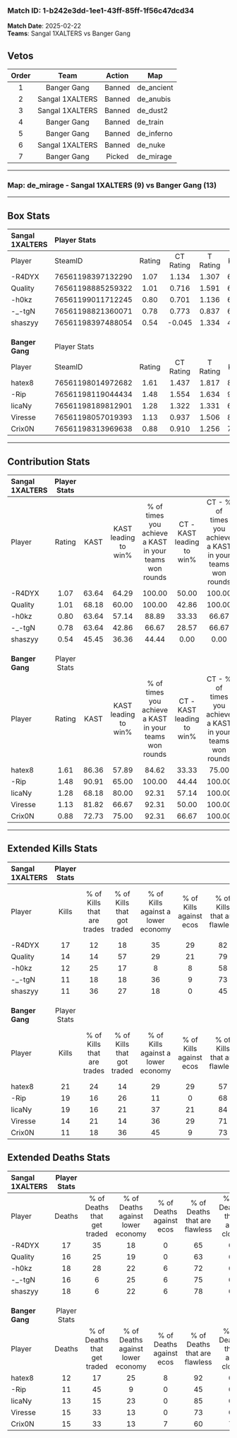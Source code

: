 ### Match ID: 1-b242e3dd-1ee1-43ff-85ff-1f56c47dcd34  
**Match Date**: 2025-02-22  
**Teams**: Sangal 1XALTERS vs Banger Gang  

## Vetos  

| Order | Team | Action | Map |
| :---: | :--: | :----: | --- |
| 1 | Banger Gang | Banned | de_ancient |
| 2 | Sangal 1XALTERS | Banned | de_anubis |
| 3 | Sangal 1XALTERS | Banned | de_dust2 |
| 4 | Banger Gang | Banned | de_train |
| 5 | Banger Gang | Banned | de_inferno |
| 6 | Sangal 1XALTERS | Banned | de_nuke |
| 7 | Banger Gang | Picked | de_mirage |

---  

### **Map**: de_mirage - Sangal 1XALTERS (9) vs Banger Gang (13)  
---  

## Box Stats  

| **Sangal 1XALTERS** | Player Stats      |        |           |          |       |       |       |         |        |      |     |
| :- | :- | :-: | :-: | :-: | :-: | :-: | :-: | :-: | :-: | :-: | :-: |
| Player              | SteamID           | Rating | CT Rating | T Rating | KAST  |  ADR  | Kills | Assists | Deaths | K/D  | HS% |
| -R4DYX              | 76561198397132290 |  1.07  |   1.134   |  1.307   | 63.64 | 82.9  |  17   |    4    |   17   | 1.00 | 64  |
| Quality             | 76561198885259322 |  1.01  |   0.716   |  1.591   | 68.18 | 82.8  |  14   |    6    |   16   | 0.88 | 71  |
| -h0kz               | 76561199011712245 |  0.80  |   0.701   |  1.136   | 63.64 | 69.4  |  12   |    4    |   18   | 0.67 | 50  |
| -_-tgN              | 76561198821360071 |  0.78  |   0.773   |  0.837   | 63.64 | 59.2  |  11   |    4    |   16   | 0.69 | 45  |
| shaszyy             | 76561198397488054 |  0.54  |  -0.045   |  1.334   | 45.45 | 45.1  |  11   |    1    |   18   | 0.61 | 36  |
|                     |                   |        |           |          |       |       |       |         |        |      |     |
|                     |                   |        |           |          |       |       |       |         |        |      |     |
|                     |                   |        |           |          |       |       |       |         |        |      |     |
| **Banger Gang**     | Player Stats      |        |           |          |       |       |       |         |        |      |     |
| Player              | SteamID           | Rating | CT Rating | T Rating | KAST  |  ADR  | Kills | Assists | Deaths | K/D  | HS% |
| hatex8              | 76561198014972682 |  1.61  |   1.437   |  1.817   | 86.36 | 111.9 |  21   |    6    |   12   | 1.75 | 33  |
| -Rip                | 76561198119044434 |  1.48  |   1.554   |  1.634   | 90.91 | 79.2  |  19   |    4    |   11   | 1.73 | 84  |
| licaNy              | 76561198189812901 |  1.28  |   1.322   |  1.331   | 68.18 | 79.9  |  19   |    7    |   13   | 1.46 | 47  |
| Viresse             | 76561198057019393 |  1.13  |   0.937   |  1.506   | 81.82 | 73.6  |  14   |   10    |   15   | 0.93 | 71  |
| Crix0N              | 76561198313969638 |  0.88  |   0.910   |  1.256   | 72.73 | 63.8  |  11   |    4    |   15   | 0.73 | 90  |
---  

## Contribution Stats  

| **Sangal 1XALTERS** | Player Stats |       |                      |                                                        |                           |                                                             |                          |                                                            |
| :- | :-: | :-: | :-: | :-: | :-: | :-: | :-: | :-: |
| Player              |    Rating    | KAST  | KAST leading to win% | % of times you achieve a KAST in your teams won rounds | CT - KAST leading to win% | CT - % of times you achieve a KAST in your teams won rounds | T - KAST leading to win% | T - % of times you achieve a KAST in your teams won rounds |
| -R4DYX              |     1.07     | 63.64 |        64.29         |                         100.00                         |           50.00           |                           100.00                            |          75.00           |                           100.00                           |
| Quality             |     1.01     | 68.18 |        60.00         |                         100.00                         |           42.86           |                           100.00                            |          75.00           |                           100.00                           |
| -h0kz               |     0.80     | 63.64 |        57.14         |                         88.89                          |           33.33           |                            66.67                            |          75.00           |                           100.00                           |
| -_-tgN              |     0.78     | 63.64 |        42.86         |                         66.67                          |           28.57           |                            66.67                            |          57.14           |                           66.67                            |
| shaszyy             |     0.54     | 45.45 |        36.36         |                         44.44                          |           0.00            |                            0.00                             |          50.00           |                           66.67                            |
|                     |              |       |                      |                                                        |                           |                                                             |                          |                                                            |
|                     |              |       |                      |                                                        |                           |                                                             |                          |                                                            |
|                     |              |       |                      |                                                        |                           |                                                             |                          |                                                            |
| **Banger Gang**     | Player Stats |       |                      |                                                        |                           |                                                             |                          |                                                            |
| Player              |    Rating    | KAST  | KAST leading to win% | % of times you achieve a KAST in your teams won rounds | CT - KAST leading to win% | CT - % of times you achieve a KAST in your teams won rounds | T - KAST leading to win% | T - % of times you achieve a KAST in your teams won rounds |
| hatex8              |     1.61     | 86.36 |        57.89         |                         84.62                          |           33.33           |                            75.00                            |          80.00           |                           88.89                            |
| -Rip                |     1.48     | 90.91 |        65.00         |                         100.00                         |           44.44           |                           100.00                            |          81.82           |                           100.00                           |
| licaNy              |     1.28     | 68.18 |        80.00         |                         92.31                          |           57.14           |                           100.00                            |          100.00          |                           88.89                            |
| Viresse             |     1.13     | 81.82 |        66.67         |                         92.31                          |           50.00           |                           100.00                            |          80.00           |                           88.89                            |
| Crix0N              |     0.88     | 72.73 |        75.00         |                         92.31                          |           66.67           |                           100.00                            |          80.00           |                           88.89                            |
---  

## Extended Kills Stats  

| **Sangal 1XALTERS** | Player Stats |                            |                            |                                    |                         |                              |                                 |                                       |                    |           |
| :- | :-: | :-: | :-: | :-: | :-: | :-: | :-: | :-: | :-: | :-: |
| Player              |    Kills     | % of Kills that are trades | % of Kills that got traded | % of Kills against a lower economy | % of Kills against ecos | % of Kills that are flawless | % of Kills that are close duels | % of Kills that are assisted by flash | Pistol Round Kills | AWP Kills |
| -R4DYX              |      17      |             12             |             18             |                 35                 |           29            |              82              |                0                |                   0                   |         0          |     0     |
| Quality             |      14      |             14             |             57             |                 29                 |           21            |              79              |                0                |                   0                   |         0          |     3     |
| -h0kz               |      12      |             25             |             17             |                 8                  |            8            |              58              |                8                |                   8                   |         0          |     0     |
| -_-tgN              |      11      |             18             |             18             |                 36                 |            9            |              73              |                0                |                   0                   |         0          |     0     |
| shaszyy             |      11      |             36             |             27             |                 18                 |            0            |              45              |                0                |                   0                   |         0          |     4     |
|                     |              |                            |                            |                                    |                         |                              |                                 |                                       |                    |           |
|                     |              |                            |                            |                                    |                         |                              |                                 |                                       |                    |           |
|                     |              |                            |                            |                                    |                         |                              |                                 |                                       |                    |           |
| **Banger Gang**     | Player Stats |                            |                            |                                    |                         |                              |                                 |                                       |                    |           |
| Player              |    Kills     | % of Kills that are trades | % of Kills that got traded | % of Kills against a lower economy | % of Kills against ecos | % of Kills that are flawless | % of Kills that are close duels | % of Kills that are assisted by flash | Pistol Round Kills | AWP Kills |
| hatex8              |      21      |             24             |             14             |                 29                 |           29            |              57              |                0                |                   5                   |         0          |     0     |
| -Rip                |      19      |             16             |             26             |                 11                 |            0            |              68              |                5                |                  16                   |         0          |     4     |
| licaNy              |      19      |             16             |             21             |                 37                 |           21            |              84              |                0                |                  11                   |         0          |     2     |
| Viresse             |      14      |             21             |             14             |                 36                 |           29            |              71              |                0                |                  14                   |         1          |     1     |
| Crix0N              |      11      |             18             |             36             |                 45                 |            9            |              73              |                9                |                   9                   |         0          |     2     |
## Extended Deaths Stats  

| **Sangal 1XALTERS** | Player Stats |                             |                                   |                          |                               |                            |                           |               |
| :- | :-: | :-: | :-: | :-: | :-: | :-: | :-: | :-: |
| Player              |    Deaths    | % of Deaths that get traded | % of Deaths against lower economy | % of Deaths against ecos | % of Deaths that are flawless | % of Deaths that are close | % of Deaths while blinded | Deaths to AWP |
| -R4DYX              |      17      |             35              |                18                 |            0             |              65               |             0              |            12             |       0       |
| Quality             |      16      |             25              |                19                 |            0             |              63               |             6              |             6             |       0       |
| -h0kz               |      18      |             28              |                22                 |            6             |              72               |             6              |            17             |       1       |
| -_-tgN              |      16      |              6              |                25                 |            6             |              75               |             0              |             6             |       0       |
| shaszyy             |      18      |              6              |                22                 |            6             |              78               |             0              |            11             |       0       |
|                     |              |                             |                                   |                          |                               |                            |                           |               |
|                     |              |                             |                                   |                          |                               |                            |                           |               |
|                     |              |                             |                                   |                          |                               |                            |                           |               |
| **Banger Gang**     | Player Stats |                             |                                   |                          |                               |                            |                           |               |
| Player              |    Deaths    | % of Deaths that get traded | % of Deaths against lower economy | % of Deaths against ecos | % of Deaths that are flawless | % of Deaths that are close | % of Deaths while blinded | Deaths to AWP |
| hatex8              |      12      |             17              |                25                 |            8             |              92               |             0              |             0             |       0       |
| -Rip                |      11      |             45              |                 9                 |            0             |              45               |             0              |             9             |       0       |
| licaNy              |      13      |             15              |                23                 |            0             |              85               |             0              |             0             |       0       |
| Viresse             |      15      |             33              |                13                 |            0             |              73               |             0              |             0             |       0       |
| Crix0N              |      15      |             33              |                13                 |            7             |              60               |             7              |             0             |       0       |

